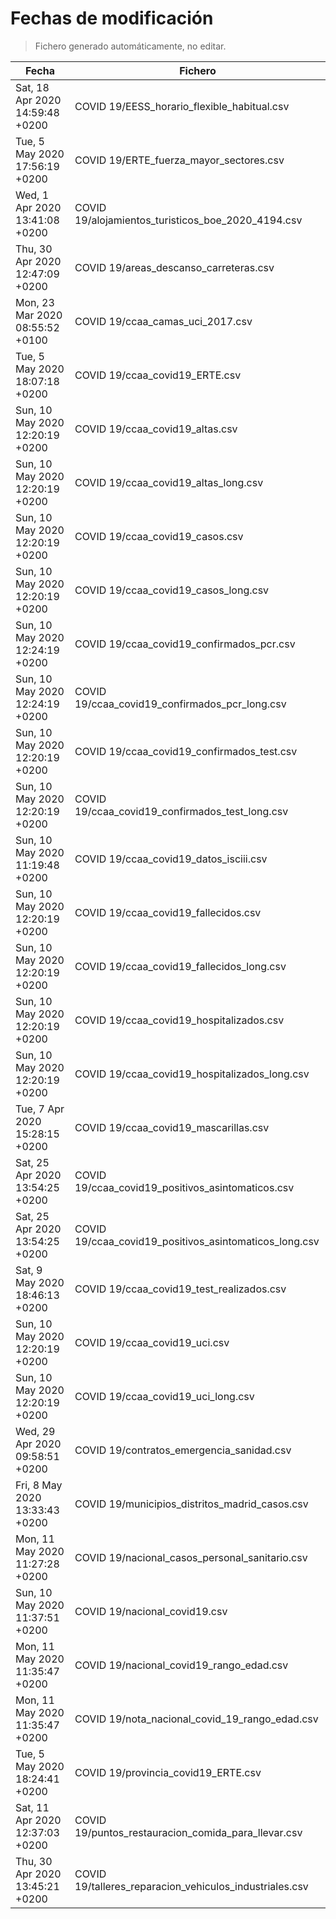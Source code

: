 # Fechas de modificación

> Fichero generado automáticamente, no editar.

| Fecha                           | Fichero                  |
|---------------------------------|--------------------------|
| Sat, 18 Apr 2020 14:59:48 +0200  | COVID 19/EESS_horario_flexible_habitual.csv |
| Tue, 5 May 2020 17:56:19 +0200  | COVID 19/ERTE_fuerza_mayor_sectores.csv |
| Wed, 1 Apr 2020 13:41:08 +0200  | COVID 19/alojamientos_turisticos_boe_2020_4194.csv |
| Thu, 30 Apr 2020 12:47:09 +0200  | COVID 19/areas_descanso_carreteras.csv |
| Mon, 23 Mar 2020 08:55:52 +0100  | COVID 19/ccaa_camas_uci_2017.csv |
| Tue, 5 May 2020 18:07:18 +0200  | COVID 19/ccaa_covid19_ERTE.csv |
| Sun, 10 May 2020 12:20:19 +0200  | COVID 19/ccaa_covid19_altas.csv |
| Sun, 10 May 2020 12:20:19 +0200  | COVID 19/ccaa_covid19_altas_long.csv |
| Sun, 10 May 2020 12:20:19 +0200  | COVID 19/ccaa_covid19_casos.csv |
| Sun, 10 May 2020 12:20:19 +0200  | COVID 19/ccaa_covid19_casos_long.csv |
| Sun, 10 May 2020 12:24:19 +0200  | COVID 19/ccaa_covid19_confirmados_pcr.csv |
| Sun, 10 May 2020 12:24:19 +0200  | COVID 19/ccaa_covid19_confirmados_pcr_long.csv |
| Sun, 10 May 2020 12:20:19 +0200  | COVID 19/ccaa_covid19_confirmados_test.csv |
| Sun, 10 May 2020 12:20:19 +0200  | COVID 19/ccaa_covid19_confirmados_test_long.csv |
| Sun, 10 May 2020 11:19:48 +0200  | COVID 19/ccaa_covid19_datos_isciii.csv |
| Sun, 10 May 2020 12:20:19 +0200  | COVID 19/ccaa_covid19_fallecidos.csv |
| Sun, 10 May 2020 12:20:19 +0200  | COVID 19/ccaa_covid19_fallecidos_long.csv |
| Sun, 10 May 2020 12:20:19 +0200  | COVID 19/ccaa_covid19_hospitalizados.csv |
| Sun, 10 May 2020 12:20:19 +0200  | COVID 19/ccaa_covid19_hospitalizados_long.csv |
| Tue, 7 Apr 2020 15:28:15 +0200  | COVID 19/ccaa_covid19_mascarillas.csv |
| Sat, 25 Apr 2020 13:54:25 +0200  | COVID 19/ccaa_covid19_positivos_asintomaticos.csv |
| Sat, 25 Apr 2020 13:54:25 +0200  | COVID 19/ccaa_covid19_positivos_asintomaticos_long.csv |
| Sat, 9 May 2020 18:46:13 +0200  | COVID 19/ccaa_covid19_test_realizados.csv |
| Sun, 10 May 2020 12:20:19 +0200  | COVID 19/ccaa_covid19_uci.csv |
| Sun, 10 May 2020 12:20:19 +0200  | COVID 19/ccaa_covid19_uci_long.csv |
| Wed, 29 Apr 2020 09:58:51 +0200  | COVID 19/contratos_emergencia_sanidad.csv |
| Fri, 8 May 2020 13:33:43 +0200  | COVID 19/municipios_distritos_madrid_casos.csv |
| Mon, 11 May 2020 11:27:28 +0200  | COVID 19/nacional_casos_personal_sanitario.csv |
| Sun, 10 May 2020 11:37:51 +0200  | COVID 19/nacional_covid19.csv |
| Mon, 11 May 2020 11:35:47 +0200  | COVID 19/nacional_covid19_rango_edad.csv |
| Mon, 11 May 2020 11:35:47 +0200  | COVID 19/nota_nacional_covid_19_rango_edad.csv |
| Tue, 5 May 2020 18:24:41 +0200  | COVID 19/provincia_covid19_ERTE.csv |
| Sat, 11 Apr 2020 12:37:03 +0200  | COVID 19/puntos_restauracion_comida_para_llevar.csv |
| Thu, 30 Apr 2020 13:45:21 +0200  | COVID 19/talleres_reparacion_vehiculos_industriales.csv |
